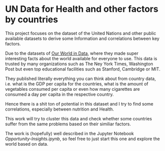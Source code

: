 # UN Data for Health and other factors by countries

This project focuses on the dataset of the United Nations and other public available datasets to derive some Information and correlations between key factors. 

Due to the datasets of [Our World in Data](https://ourworldindata.org), where they made super interesting facts about the world available for everyone to use. This data is trusted by many organizations such as The Ney York Times, Washington Post but even top educational facilities such as Stanford, Cambridge or MIT.

They published literally everything you can think about from country data, i.e. what is the GDP per capita for the countries, what is the amount of vegetables consumed per capita or even how many cigarettes are consumed a day per capita in the respective country. 

Hence there is a shit ton of potential in this dataset and I try to find some correlations, especially between nutrition and Health.

This work will try to cluster this data and check whether some countries suffer from the same problems based on their similiar factors.

The work is (hopefully) well described in the Jupyter Notebook *Opportunity-Insights.ipynb*, so feel free to just start this one and explore the world based on data.